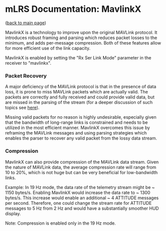 # mLRS Documentation: MavlinkX #

([back to main page](../README.md))

MavlinkX is a technology to improve upon the original MAVLink protocol. It introduces robust framing and parsing which reduces packet losses to the minimum, and adds per-message compression. Both of these features allow for more efficient use of the link capacity.

MavlinkX is enabled by setting the "Rx Ser Link Mode" parameter in the receiver to "mavlinkx".

### Packet Recovery

A major deficiency of the MAVLink protocol is that in the presence of data loss, it is prone to miss MAVLink packets which are actually valid. The packets are correctly and fully received and could provide valid data, but are missed in the parsing of the stream (for a deeper discussion of such topics see [here](https://github.com/mavlink/mavlink/issues/1347)).

Missing valid packets for no reason is highly undesirable, especially given that the bandwidth of long-range links is constrained and needs to be utilized in the most efficient manner. MavlinkX overcomes this issue by reframing the MAVLink messages and using parsing strategies which enables the parser to recover any valid packet from the lossy data stream.

### Compression

MavlinkX can also provide compression of the MAVLink data stream. Given the nature of MAVLink data, the average compression rate will range from 10 to 20%, which is not huge but can be very beneficial for low-bandwidth links.

Example: In 19 Hz mode, the data rate of the telemetry stream might be ~ 1150 bytes/s. Enabling MavlinkX would increase the data rate to ~ 1300 bytes/s. This increase would enable an additional ~ 4 ATTITUDE messages per second. Therefore, one could change the stream rate for ATTITUDE messages to 5 Hz from 2 Hz and would have a substantially smoother HUD display.

Note: Compression is enabled only in the 19 Hz mode.
